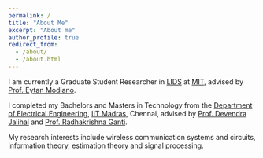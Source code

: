 ```yaml
---
permalink: /
title: "About Me"
excerpt: "About me"
author_profile: true
redirect_from: 
  - /about/
  - /about.html
---
```


I am currently a Graduate Student Researcher in [LIDS](https://lids.mit.edu/) at [MIT](https://www.mit.edu/), advised by [Prof. Eytan Modiano](https://modiano.mit.edu/). 

I completed my Bachelors and Masters in Technology from the [Department of Electrical Engineering](https://www.ee.iitm.ac.in/), [IIT Madras](iitm.ac.in), Chennai, advised by [Prof. Devendra Jalihal](https://www.ee.iitm.ac.in/user/dj1/) and [Prof. Radhakrishna Ganti](http://www.ee.iitm.ac.in/rganti/).

My research interests include wireless communication systems and circuits, information theory, estimation theory and signal processing.
